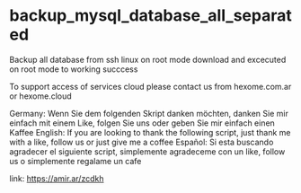 # backup_mysql_database_all_separated
Backup all database from ssh linux on root mode
download and excecuted on root mode to working succcess

To support access of services cloud please contact us from hexome.com.ar or hexome.cloud

Germany: Wenn Sie dem folgenden Skript danken möchten, danken Sie mir einfach mit einem Like, folgen Sie uns oder geben Sie mir einfach einen Kaffee
English: If you are looking to thank the following script, just thank me with a like, follow us or just give me a coffee
Español: Si esta buscando agradecer el siguiente script, simplemente agradeceme con un like, follow us o simplemente regalame un cafe

link: https://amir.ar/zcdkh
